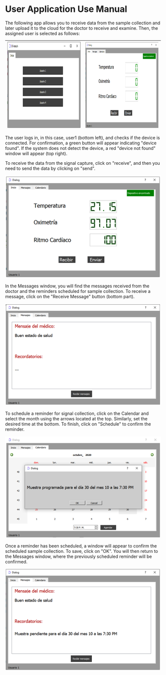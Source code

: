 # User Application Use Manual

The following app allows you to receive data from the sample collection and later upload it to the cloud for the doctor to receive and examine. Then, the assigned user is selected as follows:

| <img src="images/img1.png" alt="cuadro" width="450" height="280" >| <img src="images/img2.png" alt="mon" width="450" height="280" > |
|:---:|:---:|

The user logs in, in this case, user1 (bottom left), and checks if the device is connected. For confirmation, a green button will appear indicating "device found". If the system does not detect the device, a red "device not found" window will appear (top right).


To receive the data from the signal capture, click on "receive", and then you need to send the data by clicking on "send".

![image3](images/img3.png "imagen3")

In the Messages window, you will find the messages received from the doctor and the reminders scheduled for sample collection. To receive a message, click on the "Receive Message" button (bottom part).

![image4](images/img4.png "imagen4")

To schedule a reminder for signal collection, click on the Calendar and select the month using the arrows located at the top. Similarly, set the desired time at the bottom. To finish, click on "Schedule" to confirm the reminder.

![image5](images/img5.png "imagen5")

Once a reminder has been scheduled, a window will appear to confirm the scheduled sample collection. To save, click on "OK". You will then return to the Messages window, where the previously scheduled reminder will be confirmed.

![image6](images/img6.png "imagen6")

